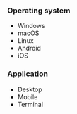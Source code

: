 ### Operating system

<!-- Please only leave those relevant to your request -->

- Windows
- macOS
- Linux
- Android
- iOS

### Application

<!-- Please only leave those relevant to your request -->

- Desktop
- Mobile
- Terminal

<!--
Please read the guide first! https://github.com/laurent22/joplin/blob/master/CONTRIBUTING.md

If you are reporting a bug, did you try enabling debug mode? https://joplin.cozic.net/debugging/
If so, please post any error or warning.

For general discussion, user support or to discuss feature requests, please post to the forum https://discourse.joplin.cozic.net/ (You can login with your GitHub account)
-->
